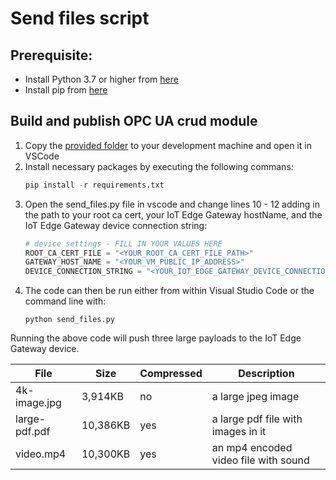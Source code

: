 # Send files script

## Prerequisite:
- Install Python 3.7 or higher from [here](https://www.python.org/downloads/)
- Install pip from [here](https://www.makeuseof.com/tag/install-pip-for-python/)

## Build and publish OPC UA crud module
1. Copy the [provided folder](https://github.com/iot-for-all/iotedge-gateway-file-upload-c2d/tree/master/app) to your development machine and open it in VSCode
2. Install necessary packages by executing the following commans:
    ```python
    pip install -r requirements.txt
    ```
3. Open the send_files.py file in vscode and change lines 10 - 12 adding in the path to your root ca cert, your IoT Edge Gateway hostName, and the IoT Edge Gateway device connection string:
    ```python
    # device settings - FILL IN YOUR VALUES HERE
    ROOT_CA_CERT_FILE = "<YOUR_ROOT_CA_CERT_FILE_PATH>"
    GATEWAY_HOST_NAME = "<YOUR_VM_PUBLIC_IP_ADDRESS>"
    DEVICE_CONNECTION_STRING = "<YOUR_IOT_EDGE_GATEWAY_DEVICE_CONNECTION_STRING>"
    ```
4. The code can then be run either from within Visual Studio Code or the command line with:
    ```
    python send_files.py
    ```

Running the above code will push three large payloads to the IoT Edge Gateway device.

|File|Size|Compressed|Description|
|----|----|----------|-----------|
|4k-image.jpg|3,914KB|no|a large jpeg image|
|large-pdf.pdf|10,386KB|yes|a large pdf file with images in it|
|video.mp4|10,300KB|yes|an mp4 encoded video file with sound|
